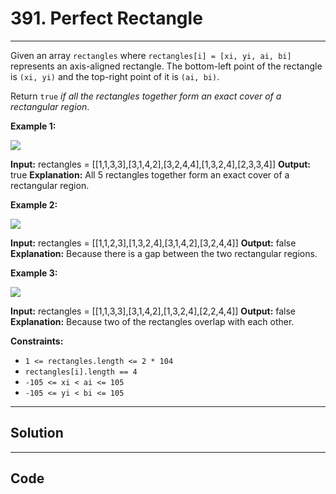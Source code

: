 # 391. Perfect Rectangle

---

Given an array `rectangles` where `rectangles[i] = [xi, yi, ai, bi]` represents an axis-aligned rectangle. The bottom-left point of the rectangle is `(xi, yi)` and the top-right point of it is `(ai, bi)`.

Return `true` _if all the rectangles together form an exact cover of a rectangular region_.

 

**Example 1:**

![](https://assets.leetcode.com/uploads/2021/03/27/perectrec1-plane.jpg)


**Input:** rectangles = [[1,1,3,3],[3,1,4,2],[3,2,4,4],[1,3,2,4],[2,3,3,4]]
**Output:** true
**Explanation:** All 5 rectangles together form an exact cover of a rectangular region.


**Example 2:**

![](https://assets.leetcode.com/uploads/2021/03/27/perfectrec2-plane.jpg)


**Input:** rectangles = [[1,1,2,3],[1,3,2,4],[3,1,4,2],[3,2,4,4]]
**Output:** false
**Explanation:** Because there is a gap between the two rectangular regions.


**Example 3:**

![](https://assets.leetcode.com/uploads/2021/03/27/perfecrrec4-plane.jpg)


**Input:** rectangles = [[1,1,3,3],[3,1,4,2],[1,3,2,4],[2,2,4,4]]
**Output:** false
**Explanation:** Because two of the rectangles overlap with each other.


 

**Constraints:**

  * `1 <= rectangles.length <= 2 * 104`
  * `rectangles[i].length == 4`
  * `-105 <= xi < ai <= 105`
  * `-105 <= yi < bi <= 105`

---

## Solution



---

## Code
```python


```